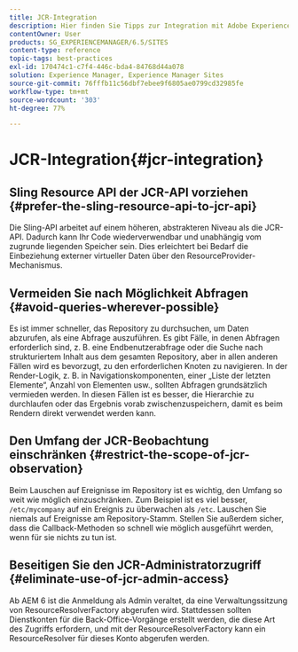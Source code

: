 ```yaml
---
title: JCR-Integration
description: Hier finden Sie Tipps zur Integration mit Adobe Experience Manager auf JCR-Ebene.
contentOwner: User
products: SG_EXPERIENCEMANAGER/6.5/SITES
content-type: reference
topic-tags: best-practices
exl-id: 170474c1-c7f4-446c-bda4-84768d44a078
solution: Experience Manager, Experience Manager Sites
source-git-commit: 76fffb11c56dbf7ebee9f6805ae0799cd32985fe
workflow-type: tm+mt
source-wordcount: '303'
ht-degree: 77%

---
```


# JCR-Integration{#jcr-integration}

## Sling Resource API der JCR-API vorziehen {#prefer-the-sling-resource-api-to-jcr-api}

Die Sling-API arbeitet auf einem höheren, abstrakteren Niveau als die JCR-API. Dadurch kann Ihr Code wiederverwendbar und unabhängig vom zugrunde liegenden Speicher sein. Dies erleichtert bei Bedarf die Einbeziehung externer virtueller Daten über den ResourceProvider-Mechanismus.

## Vermeiden Sie nach Möglichkeit Abfragen {#avoid-queries-wherever-possible}

Es ist immer schneller, das Repository zu durchsuchen, um Daten abzurufen, als eine Abfrage auszuführen. Es gibt Fälle, in denen Abfragen erforderlich sind, z. B. eine Endbenutzerabfrage oder die Suche nach strukturiertem Inhalt aus dem gesamten Repository, aber in allen anderen Fällen wird es bevorzugt, zu den erforderlichen Knoten zu navigieren. In der Render-Logik, z. B. in Navigationskomponenten, einer „Liste der letzten Elemente“, Anzahl von Elementen usw., sollten Abfragen grundsätzlich vermieden werden. In diesen Fällen ist es besser, die Hierarchie zu durchlaufen oder das Ergebnis vorab zwischenzuspeichern, damit es beim Rendern direkt verwendet werden kann.

## Den Umfang der JCR-Beobachtung einschränken {#restrict-the-scope-of-jcr-observation}

Beim Lauschen auf Ereignisse im Repository ist es wichtig, den Umfang so weit wie möglich einzuschränken. Zum Beispiel ist es viel besser, `/etc/mycompany` auf ein Ereignis zu überwachen als `/etc`. Lauschen Sie niemals auf Ereignisse am Repository-Stamm. Stellen Sie außerdem sicher, dass die Callback-Methoden so schnell wie möglich ausgeführt werden, wenn für sie nichts zu tun ist.

## Beseitigen Sie den JCR-Administratorzugriff {#eliminate-use-of-jcr-admin-access}

Ab AEM 6 ist die Anmeldung als Admin veraltet, da eine Verwaltungssitzung von ResourceResolverFactory abgerufen wird. Stattdessen sollten Dienstkonten für die Back-Office-Vorgänge erstellt werden, die diese Art des Zugriffs erfordern, und mit der ResourceResolverFactory kann ein ResourceResolver für dieses Konto abgerufen werden.
